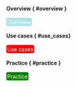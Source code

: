 #### Overview { #overview }
<span style="background-color:powderblue; color: white; border-radius: 10%; padding: 0.5%"> Overview </span>

#### Use cases { #use_cases}
<span style="background-color:red; color: white; border-radius: 10%; padding: 0.5%"> Use cases </span>

#### Practice { #practice }
<span style="background-color:green; color: white; border-radius: 10%; padding: 0.5%"> Practice </span>